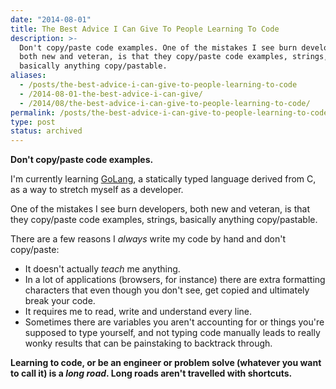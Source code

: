 ```yaml
---
date: "2014-08-01"
title: The Best Advice I Can Give To People Learning To Code
description: >-
  Don't copy/paste code examples. One of the mistakes I see burn developers,
  both new and veteran, is that they copy/paste code examples, strings,
  basically anything copy/pastable.
aliases:
  - /posts/the-best-advice-i-can-give-to-people-learning-to-code
  - /2014-08-01-the-best-advice-i-can-give/
  - /2014/08/the-best-advice-i-can-give-to-people-learning-to-code/
permalink: /posts/the-best-advice-i-can-give-to-people-learning-to-code/
type: post
status: archived
---
```




**Don't copy/paste code examples.**

I'm currently learning [GoLang](https://golang.org/), a statically typed language derived from C, as a way to stretch myself as a developer.

One of the mistakes I see burn developers, both new and veteran, is that they copy/paste code examples, strings, basically anything copy/pastable.

There are a few reasons I _always_ write my code by hand and don't copy/paste:

- It doesn't actually _teach_ me anything.
- In a lot of applications (browsers, for instance) there are extra formatting characters that even though you don't see, get copied and ultimately break your code.
- It requires me to read, write and understand every line.
- Sometimes there are variables you aren't accounting for or things you're supposed to type yourself, and not typing code manually leads to really wonky results that can be painstaking to backtrack through.

**Learning to code, or be an engineer or problem solve (whatever you want to call it) is a _long road_. Long roads aren't travelled with shortcuts.**
